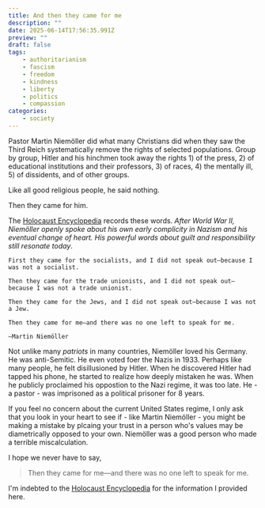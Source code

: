 ```yaml
---
title: And then they came for me
description: ""
date: 2025-06-14T17:56:35.991Z
preview: ""
draft: false
tags:
    - authoritarianism
    - fascism
    - freedom
    - kindness
    - liberty
    - politics
    - compassion
categories:
    - society
---
```

Pastor Martin Niemöller did what many Christians did when they saw the Third Reich systematically remove the rights of selected populations. Group by group, Hitler and his hinchmen took away the rights 1) of the press, 2) of educational institutions and their professors, 3) of races, 4) the mentally ill, 5) of dissidents, and of other groups. 


Like all good religious people, he said nothing. 

Then they came for him. 

The [Holocaust Encyclopedia](https://encyclopedia.ushmm.org/content/en/article/martin-niemoeller-first-they-came-for-the-socialists) records these words. *After World War II, Niemöller openly spoke about his own early complicity in Nazism and his eventual change of heart. His powerful words about guilt and responsibility still resonate today*.

    First they came for the socialists, and I did not speak out—because I was not a socialist.

    Then they came for the trade unionists, and I did not speak out—because I was not a trade unionist.

    Then they came for the Jews, and I did not speak out—because I was not a Jew.

    Then they came for me—and there was no one left to speak for me.

    —Martin Niemöller

Not unlike many *patriots* in many countries, Niemöller loved his Germany. He was anti-Semitic. He even voted foer the Nazis in 1933. Perhaps like many people, he felt disillusioned by Hitler. When he discovered Hitler had tapped his phone, he started to realize how deeply mistaken he was. When he publicly proclaimed his oppostion to the Nazi regime, it was too late. He - a pastor - was imprisoned as a political prisoner for 8 years. 

If you feel no concern about the current United States regime, I only ask that you look in your heart to see if - like Martin Niemöller - you might be making a mistake by plcaing your trust in a person who's values may be diametrically opposed to your own. Niemöller was a good person who made a terrible miscalculation. 

I hope we never have to say, 

>Then they came for me—and there was no one left to speak for me.

I'm indebted to the [Holocaust Encyclopedia](fhttps://encyclopedia.ushmm.org/content/en/article/martin-niemoeller-first-they-came-for-the-socialists) for the information I provided here. 

